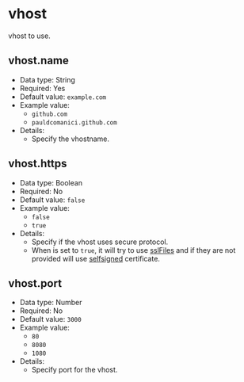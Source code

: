 # vhost
vhost to use.


## vhost.name

- Data type: String
- Required: Yes
- Default value: `example.com`
- Example value:
    - `github.com`
    - `pauldcomanici.github.com`
- Details:
    - Specify the vhostname.


## vhost.https

- Data type: Boolean
- Required: No
- Default value: `false`
- Example value:
    - `false`
    - `true`
- Details:
    - Specify if the vhost uses secure protocol.
    - When is set to `true`, it will try to use [sslFiles](sslFiles.md) and if they are not provided will use [selfsigned](selfsigned.md) certificate.


## vhost.port

- Data type: Number
- Required: No
- Default value: `3000`
- Example value:
    - `80`
    - `8080`
    - `1080`
- Details:
    - Specify port for the vhost.
